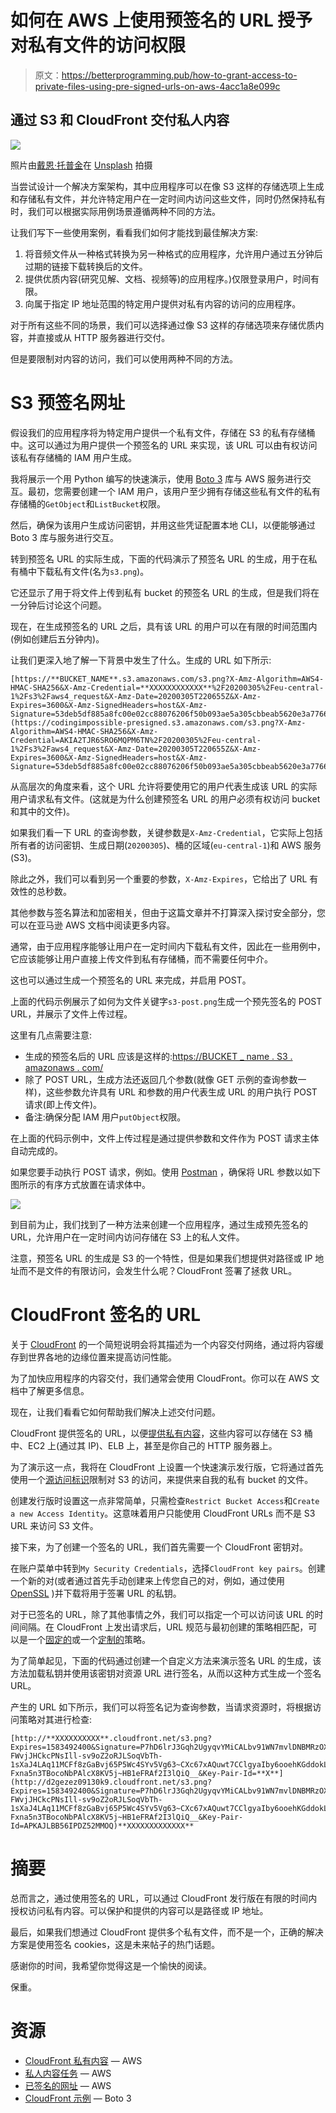 # 如何在 AWS 上使用预签名的 URL 授予对私有文件的访问权限

> 原文：<https://betterprogramming.pub/how-to-grant-access-to-private-files-using-pre-signed-urls-on-aws-4acc1a8e099c>

## 通过 S3 和 CloudFront 交付私人内容

![](img/082720771ea70759676afdaced2a59a7.png)

照片由[戴恩·托普金](https://unsplash.com/@dtopkin1?utm_source=medium&utm_medium=referral)在 [Unsplash](https://unsplash.com?utm_source=medium&utm_medium=referral) 拍摄

当尝试设计一个解决方案架构，其中应用程序可以在像 S3 这样的存储选项上生成和存储私有文件，并允许特定用户在一定时间内访问这些文件，同时仍然保持私有时，我们可以根据实际用例场景遵循两种不同的方法。

让我们写下一些使用案例，看看我们如何才能找到最佳解决方案:

1.  将音频文件从一种格式转换为另一种格式的应用程序，允许用户通过五分钟后过期的链接下载转换后的文件。
2.  提供优质内容(研究见解、文档、视频等)的应用程序。)仅限登录用户，时间有限。
3.  向属于指定 IP 地址范围的特定用户提供对私有内容的访问的应用程序。

对于所有这些不同的场景，我们可以选择通过像 S3 这样的存储选项来存储优质内容，并直接或从 HTTP 服务器进行交付。

但是要限制对内容的访问，我们可以使用两种不同的方法。

# S3 预签名网址

假设我们的应用程序将为特定用户提供一个私有文件，存储在 S3 的私有存储桶中。这可以通过为用户提供一个预签名的 URL 来实现，该 URL 可以由有权访问该私有存储桶的 IAM 用户生成。

我将展示一个用 Python 编写的快速演示，使用 [Boto 3](https://boto3.readthedocs.io/) 库与 AWS 服务进行交互。最初，您需要创建一个 IAM 用户，该用户至少拥有存储这些私有文件的私有存储桶的`GetObject`和`ListBucket`权限。

然后，确保为该用户生成访问密钥，并用这些凭证配置本地 CLI，以便能够通过 Boto 3 库与服务进行交互。

转到预签名 URL 的实际生成，下面的代码演示了预签名 URL 的生成，用于在私有桶中下载私有文件(名为`s3.png`)。

它还显示了用于将文件上传到私有 bucket 的预签名 URL 的生成，但是我们将在一分钟后讨论这个问题。

现在，在生成预签名的 URL 之后，具有该 URL 的用户可以在有限的时间范围内(例如创建后五分钟内)。

让我们更深入地了解一下背景中发生了什么。生成的 URL 如下所示:

```
[https://**BUCKET_NAME**.s3.amazonaws.com/s3.png?X-Amz-Algorithm=AWS4-HMAC-SHA256&X-Amz-Credential=**XXXXXXXXXXXX**%2F20200305%2Feu-central-1%2Fs3%2Faws4_request&X-Amz-Date=20200305T220655Z&X-Amz-Expires=3600&X-Amz-SignedHeaders=host&X-Amz-Signature=53deb5df885a8fc00e02cc88076206f50b093ae5a305cbbeab5620e3a776641e](https://codingimpossible-presigned.s3.amazonaws.com/s3.png?X-Amz-Algorithm=AWS4-HMAC-SHA256&X-Amz-Credential=AKIA2TJR6SRO6MQPM6TN%2F20200305%2Feu-central-1%2Fs3%2Faws4_request&X-Amz-Date=20200305T220655Z&X-Amz-Expires=3600&X-Amz-SignedHeaders=host&X-Amz-Signature=53deb5df885a8fc00e02cc88076206f50b093ae5a305cbbeab5620e3a776641e)
```

从高层次的角度来看，这个 URL 允许将要使用它的用户代表生成该 URL 的实际用户请求私有文件。(这就是为什么创建预签名 URL 的用户必须有权访问 bucket 和其中的文件)。

如果我们看一下 URL 的查询参数，关键参数是`X-Amz-Credential`，它实际上包括所有者的访问密钥、生成日期(`20200305`)、桶的区域(`eu-central-1`)和 AWS 服务(S3)。

除此之外，我们可以看到另一个重要的参数，`X-Amz-Expires`，它给出了 URL 有效性的总秒数。

其他参数与签名算法和加密相关，但由于这篇文章并不打算深入探讨安全部分，您可以在亚马逊 AWS 文档中阅读更多内容。

通常，由于应用程序能够让用户在一定时间内下载私有文件，因此在一些用例中，它应该能够让用户直接上传文件到私有存储桶，而不需要任何中介。

这也可以通过生成一个预签名的 URL 来完成，并启用 POST。

上面的代码示例展示了如何为文件关键字`s3-post.png`生成一个预先签名的 POST URL，并展示了文件上传过程。

这里有几点需要注意:

*   生成的预签名后的 URL 应该是这样的:[https://BUCKET _ name . S3 . amazonaws . com/](https://codingimpossible-presigned.s3.amazonaws.com/)
*   除了 POST URL，生成方法还返回几个参数(就像 GET 示例的查询参数一样)，这些参数允许具有 URL 和参数的用户代表生成 URL 的用户执行 POST 请求(即上传文件)。
*   备注:确保分配 IAM 用户`putObject`权限。

在上面的代码示例中，文件上传过程是通过提供参数和文件作为 POST 请求主体自动完成的。

如果您要手动执行 POST 请求，例如。使用 [Postman](https://www.postman.com/) ，确保将 URL 参数以如下图所示的有序方式放置在请求体中。

![](img/67280c237eb19eab8c8ec9efa4701a14.png)

到目前为止，我们找到了一种方法来创建一个应用程序，通过生成预先签名的 URL，允许用户在一定时间内访问存储在 S3 上的私人文件。

注意，预签名 URL 的生成是 S3 的一个特性，但是如果我们想提供对路径或 IP 地址而不是文件的有限访问，会发生什么呢？CloudFront 签署了拯救 URL。

# CloudFront 签名的 URL

关于 [CloudFront](https://aws.amazon.com/cloudfront/) 的一个简短说明会将其描述为一个内容交付网络，通过将内容缓存到世界各地的边缘位置来提高访问性能。

为了加快应用程序的内容交付，我们通常会使用 CloudFront。你可以在 AWS 文档中了解更多信息。

现在，让我们看看它如何帮助我们解决上述交付问题。

CloudFront 提供签名的 URL，以便[提供私有内容](https://docs.aws.amazon.com/AmazonCloudFront/latest/DeveloperGuide/private-content-task-list.html)，这些内容可以存储在 S3 桶中、EC2 上(通过其 IP)、ELB 上，甚至是你自己的 HTTP 服务器上。

为了演示这一点，我将在 CloudFront 上设置一个快速演示发行版，它将通过首先使用一个[源访问标识](https://docs.aws.amazon.com/AmazonCloudFront/latest/DeveloperGuide/private-content-restricting-access-to-s3.html)限制对 S3 的访问，来提供来自我的私有 bucket 的文件。

创建发行版时设置这一点非常简单，只需检查`Restrict Bucket Access`和`Create a new Access Identity`。这意味着用户只能使用 CloudFront URLs 而不是 S3 URL 来访问 S3 文件。

接下来，为了创建一个签名的 URL，我们首先需要一个 CloudFront 密钥对。

在账户菜单中转到`My Security Credentials`，选择`CloudFront key pairs`。创建一个新的对(或者通过首先手动创建来上传您自己的对，例如，通过使用 [OpenSSL](https://www.openssl.org/) )并下载将用于签署 URL 的私钥。

对于已签名的 URL，除了其他事情之外，我们可以指定一个可以访问该 URL 的时间间隔。在 CloudFront 上发出请求后，URL 规范与最初创建的策略相匹配，可以是一个[固定的](https://docs.aws.amazon.com/AmazonCloudFront/latest/DeveloperGuide/private-content-creating-signed-url-canned-policy.html)或一个[定制的](https://docs.aws.amazon.com/AmazonCloudFront/latest/DeveloperGuide/private-content-creating-signed-url-custom-policy.html)策略。

为了简单起见，下面的代码通过创建一个自定义方法来演示签名 URL 的生成，该方法加载私钥并使用该密钥对资源 URL 进行签名，从而以这种方式生成一个签名 URL。

产生的 URL 如下所示，我们可以将签名记为查询参数，当请求资源时，将根据访问策略对其进行检查:

```
[http://**XXXXXXXXXX**.cloudfront.net/s3.png?Expires=1583492400&Signature=P7hD6lrJ3Gqh2UgyqvYMiCALbv91WN7mvlDNBMRzOXJOiHwGe0Yh4HuOwvUDGstGx~c64nGNpU1n1TbUloc6WLUfkYtxEBOUQSaMGb4BM~Dd9p4i1pRPp7gCz3c8cHcnuRGTEdpJzDMN835y8Op6~V-FWvjJHCkcPNsIll-sv9oZ2oRJLSoqVbTh-1sXaJ4LAq11MCFf8zGaBvj65P5Wc4SYv5Vg63~CXc67xAQuwt7CClgyaIby6ooehKGddokL9m0XwRFIMr6SCx1HxQcA4jYEdgixnyYd6X2gc1WnEuYdv-Fxna5n3TBocoNbPAlcX8KV5j~HB1eFRAf2I3lQiQ__&Key-Pair-Id=**X**](http://d2gezez09130k9.cloudfront.net/s3.png?Expires=1583492400&Signature=P7hD6lrJ3Gqh2UgyqvYMiCALbv91WN7mvlDNBMRzOXJOiHwGe0Yh4HuOwvUDGstGx~c64nGNpU1n1TbUloc6WLUfkYtxEBOUQSaMGb4BM~Dd9p4i1pRPp7gCz3c8cHcnuRGTEdpJzDMN835y8Op6~V-FWvjJHCkcPNsIll-sv9oZ2oRJLSoqVbTh-1sXaJ4LAq11MCFf8zGaBvj65P5Wc4SYv5Vg63~CXc67xAQuwt7CClgyaIby6ooehKGddokL9m0XwRFIMr6SCx1HxQcA4jYEdgixnyYd6X2gc1WnEuYdv-Fxna5n3TBocoNbPAlcX8KV5j~HB1eFRAf2I3lQiQ__&Key-Pair-Id=APKAJLBB56IPDZ52MMOQ)**XXXXXXXXXXXXX**
```

# 摘要

总而言之，通过使用签名的 URL，可以通过 CloudFront 发行版在有限的时间内授权访问私有内容。可以保护和提供的内容可以是路径或 IP 地址。

最后，如果我们想通过 CloudFront 提供多个私有文件，而不是一个，正确的解决方案是使用签名 cookies，这是未来帖子的热门话题。

感谢你的时间，我希望你觉得这是一个愉快的阅读。

保重。

# 资源

*   [CloudFront 私有内容](https://docs.aws.amazon.com/AmazonCloudFront/latest/DeveloperGuide/PrivateContent.html) — AWS
*   [私人内容任务](https://docs.aws.amazon.com/AmazonCloudFront/latest/DeveloperGuide/private-content-task-list.html) — AWS
*   [已签名的网址](https://docs.aws.amazon.com/AmazonCloudFront/latest/DeveloperGuide/private-content-signed-urls.html) — AWS
*   [CloudFront 示例](https://boto3.amazonaws.com/v1/documentation/api/latest/reference/services/cloudfront.html#examples) — Boto 3